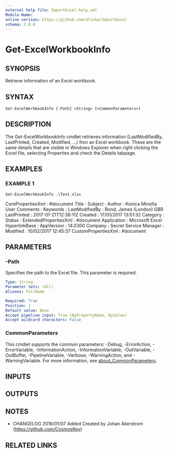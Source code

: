 ```yaml
---
external help file: ImportExcel-help.xml
Module Name:
online version: https://github.com/dfinke/ImportExcel
schema: 2.0.0
---
```


# Get-ExcelWorkbookInfo

## SYNOPSIS
Retrieve information of an Excel workbook.

## SYNTAX

```
Get-ExcelWorkbookInfo [-Path] <String> [<CommonParameters>]
```

## DESCRIPTION
The Get-ExcelWorkbookInfo cmdlet retrieves information (LastModifiedBy, LastPrinted, Created, Modified, ...) fron an Excel workbook.
These are the same details that are visible in Windows Explorer when right clicking the Excel file, selecting Properties and check the Details tabpage.

## EXAMPLES

### EXAMPLE 1
```
Get-ExcelWorkbookInfo .\Test.xlsx
```

CorePropertiesXml     : #document Title                 : Subject               : Author                : Konica Minolta User Comments              : Keywords              : LastModifiedBy        : Bond, James (London) GBR LastPrinted           : 2017-01-21T12:36:11Z Created               : 17/01/2017 13:51:32 Category              : Status                : ExtendedPropertiesXml : #document Application           : Microsoft Excel HyperlinkBase         : AppVersion            : 14.0300 Company               : Secret Service Manager               : Modified              : 10/02/2017 12:45:37 CustomPropertiesXml   : #document

## PARAMETERS

### -Path
Specifies the path to the Excel file.
This parameter is required.

```yaml
Type: String
Parameter Sets: (All)
Aliases: FullName

Required: True
Position: 1
Default value: None
Accept pipeline input: True (ByPropertyName, ByValue)
Accept wildcard characters: False
```

### CommonParameters
This cmdlet supports the common parameters: -Debug, -ErrorAction, -ErrorVariable, -InformationAction, -InformationVariable, -OutVariable, -OutBuffer, -PipelineVariable, -Verbose, -WarningAction, and -WarningVariable. For more information, see [about_CommonParameters](http://go.microsoft.com/fwlink/?LinkID=113216).

## INPUTS

## OUTPUTS

## NOTES
* CHANGELOG 2016/01/07 Added Created by Johan Akerstrom (https://github.com/CosmosKey)

## RELATED LINKS
